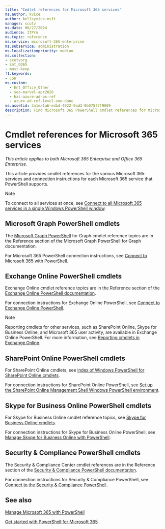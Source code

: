```yaml
---
title: "Cmdlet references for Microsoft 365 services"
ms.author: kvice
author: kelleyvice-msft
manager: scotv
ms.date: 06/27/2024
audience: ITPro
ms.topic: reference
ms.service: microsoft-365-enterprise
ms.subservice: administration
ms.localizationpriority: medium
ms.collection: 
- scotvorg
- Ent_O365
- must-keep
f1.keywords:
- CSH
ms.custom:
  - Ent_Office_Other
  - seo-marvel-apr2020
  - has-azure-ad-ps-ref
  - azure-ad-ref-level-one-done
ms.assetid: 3a1ea1a6-edbd-4922-9ad3-0b075f7f9009
description: Find Microsoft 365 PowerShell cmdlet references for Microsoft Graph, Exchange Online, SharePoint Online, Skype for Business Online, and Security & Compliance.
---
```


# Cmdlet references for Microsoft 365 services

*This article applies to both Microsoft 365 Enterprise and Office 365 Enterprise.*

This article provides cmdlet references for the various Microsoft 365 services and connection instructions for each Microsoft 365 service that PowerShell supports.

> [!NOTE]
> To connect to all services at once, see [Connect to all Microsoft 365 services in a single Windows PowerShell window](connect-to-all-microsoft-365-services-in-a-single-windows-powershell-window.md).

## Microsoft Graph PowerShell cmdlets

The [Microsoft Graph PowerShell](/powershell/microsoftgraph/overview) for Graph cmdlet reference topics are in the Reference section of the Microsoft Graph PowerShell for Graph documentation.

For Microsoft 365 PowerShell connection instructions, see [Connect to Microsoft 365 with PowerShell](connect-to-microsoft-365-powershell.md).

## Exchange Online PowerShell cmdlets

Exchange Online cmdlet reference topics are in the Reference section of the [Exchange Online PowerShell documentation](/powershell/exchange/exchange-online-powershell).

For connection instructions for Exchange Online PowerShell, see [Connect to Exchange Online PowerShell](/powershell/exchange/connect-to-exchange-online-powershell).

> [!NOTE]
> Reporting cmdlets for other services, such as SharePoint Online, Skype for Business Online, and Microsoft 365 user activity, are available in Exchange Online PowerShell. For more information, see [Reporting cmdlets in Exchange Online](/powershell/exchange/exchange-online-powershell).

## SharePoint Online PowerShell cmdlets

For SharePoint Online cmdlets, see [Index of Windows PowerShell for SharePoint Online cmdlets](/powershell/module/sharepoint-online/).

For connection instructions for SharePoint Online PowerShell, see [Set up the SharePoint Online Management Shell Windows PowerShell environment](/powershell/sharepoint/sharepoint-online/connect-sharepoint-online).

## Skype for Business Online PowerShell cmdlets

For Skype for Business Online cmdlet reference topics, see [Skype for Business Online cmdlets](/previous-versions//mt228132(v=technet.10)).

For connection instructions for Skype for Business Online PowerShell, see [Manage Skype for Business Online with PowerShell](manage-skype-for-business-online-with-microsoft-365-powershell.md).

## Security & Compliance PowerShell cmdlets

The Security & Compliance Center cmdlet references are in the Reference section of the [Security & Compliance PowerShell documentation](/powershell/exchange/scc-powershell).

For connection instructions for Security & Compliance PowerShell, see [Connect to the Security & Compliance PowerShell](/powershell/exchange/connect-to-scc-powershell).

## See also

[Manage Microsoft 365 with PowerShell](manage-microsoft-365-with-microsoft-365-powershell.md)

[Get started with PowerShell for Microsoft 365](getting-started-with-microsoft-365-powershell.md)
